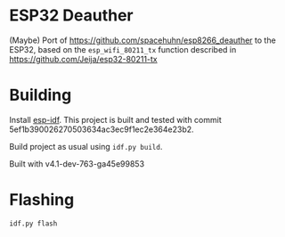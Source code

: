 # ESP32 Deauther

(Maybe) Port of https://github.com/spacehuhn/esp8266_deauther to the ESP32,
based on the `esp_wifi_80211_tx` function described in https://github.com/Jeija/esp32-80211-tx

# Building

Install [esp-idf](https://github.com/espressif/esp-idf). This project is built and tested with
commit 5ef1b390026270503634ac3ec9f1ec2e364e23b2.

Build project as usual using `idf.py build`.

Built with v4.1-dev-763-ga45e99853

# Flashing

`idf.py flash`
